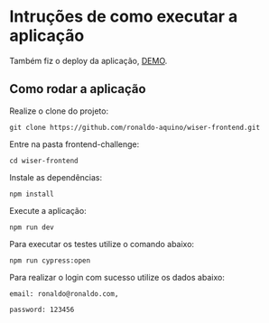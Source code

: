 # Intruções de como executar a aplicação

Também fiz o deploy da aplicação, [DEMO](https://wiser-b0ef3.web.app/).

## Como rodar a aplicação

Realize o clone do projeto:

```
git clone https://github.com/ronaldo-aquino/wiser-frontend.git
```

Entre na pasta frontend-challenge:

```
cd wiser-frontend
```

Instale as dependências:

```
npm install
```

Execute a aplicação:

```
npm run dev
```

Para executar os testes utilize o comando abaixo:

```
npm run cypress:open
```

Para realizar o login com sucesso utilize os dados abaixo:
```
email: ronaldo@ronaldo.com,
```

```
password: 123456
```

